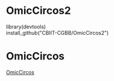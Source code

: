 # OmicCircos2

library(devtools)   
install_github("CBIIT-CGBB/OmicCircos2")

# OmicCircos
[OmicCircos](https://bioconductor.org/packages/release/bioc/html/OmicCircos.html)
